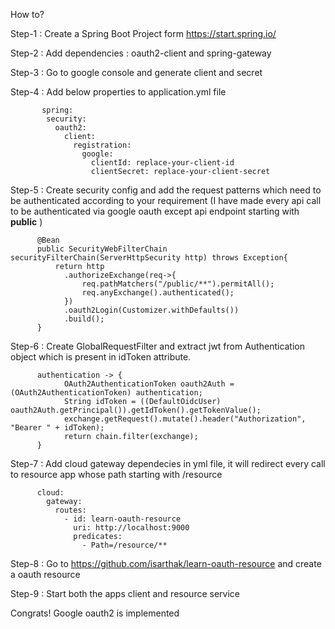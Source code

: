 How to?

Step-1 : Create a Spring Boot Project form https://start.spring.io/

Step-2 : Add dependencies : oauth2-client and spring-gateway

Step-3 : Go to google console and generate client and secret

Step-4 : Add below properties to application.yml file

           spring:
            security:
              oauth2:
                client:
                  registration:
                    google:
                      clientId: replace-your-client-id
                      clientSecret: replace-your-client-secret
                      

Step-5 : Create security config and add the request patterns which need to be authenticated according to your requirement (I have made every api call to be authenticated via google oauth except api endpoint starting with **public** )

          @Bean
          public SecurityWebFilterChain securityFilterChain(ServerHttpSecurity http) throws Exception{
              return http
                .authorizeExchange(req->{
                    req.pathMatchers("/public/**").permitAll();
                    req.anyExchange().authenticated();
                })
                .oauth2Login(Customizer.withDefaults())
                .build();
          }

Step-6 : Create GlobalRequestFilter and extract jwt from Authentication object which is present in idToken attribute.
          
          authentication -> {
                OAuth2AuthenticationToken oauth2Auth = (OAuth2AuthenticationToken) authentication;
                String idToken = ((DefaultOidcUser) oauth2Auth.getPrincipal()).getIdToken().getTokenValue();
                exchange.getRequest().mutate().header("Authorization", "Bearer " + idToken);
                return chain.filter(exchange);
          }

Step-7 : Add cloud gateway dependecies in yml file, it will redirect every call to resource app whose path starting with /resource
  
          cloud:
            gateway:
              routes:
                - id: learn-oauth-resource
                  uri: http://localhost:9000
                  predicates:
                    - Path=/resource/**

Step-8 : Go to https://github.com/isarthak/learn-oauth-resource and create a oauth resource 

Step-9 : Start both the apps client and resource service

Congrats! Google oauth2 is implemented   
                      
                  
